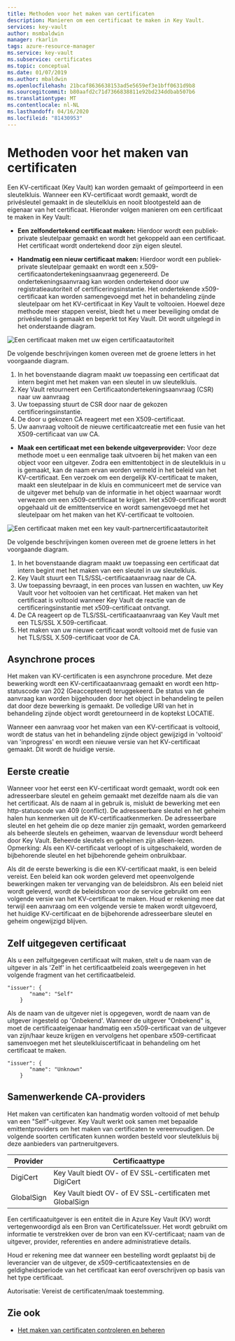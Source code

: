 ```yaml
---
title: Methoden voor het maken van certificaten
description: Manieren om een certificaat te maken in Key Vault.
services: key-vault
author: msmbaldwin
manager: rkarlin
tags: azure-resource-manager
ms.service: key-vault
ms.subservice: certificates
ms.topic: conceptual
ms.date: 01/07/2019
ms.author: mbaldwin
ms.openlocfilehash: 21bcaf8636638153ad5e5659ef3e1bff0631d9b8
ms.sourcegitcommit: b80aafd2c71d7366838811e92bd234ddbab507b6
ms.translationtype: MT
ms.contentlocale: nl-NL
ms.lasthandoff: 04/16/2020
ms.locfileid: "81430953"
---
```

# <a name="certificate-creation-methods"></a>Methoden voor het maken van certificaten

 Een KV-certificaat (Key Vault) kan worden gemaakt of geïmporteerd in een sleutelkluis. Wanneer een KV-certificaat wordt gemaakt, wordt de privésleutel gemaakt in de sleutelkluis en nooit blootgesteld aan de eigenaar van het certificaat. Hieronder volgen manieren om een certificaat te maken in Key Vault:  

-   **Een zelfondertekend certificaat maken:** Hierdoor wordt een publiek-private sleutelpaar gemaakt en wordt het gekoppeld aan een certificaat. Het certificaat wordt ondertekend door zijn eigen sleutel.  

-    **Handmatig een nieuw certificaat maken:** Hierdoor wordt een publiek-private sleutelpaar gemaakt en wordt een x.509-certificaatondertekeningsaanvraag gegenereerd. De ondertekeningsaanvraag kan worden ondertekend door uw registratieautoriteit of certificeringsinstantie. Het ondertekende x509-certificaat kan worden samengevoegd met het in behandeling zijnde sleutelpaar om het KV-certificaat in Key Vault te voltooien. Hoewel deze methode meer stappen vereist, biedt het u meer beveiliging omdat de privésleutel is gemaakt en beperkt tot Key Vault. Dit wordt uitgelegd in het onderstaande diagram.  

![Een certificaat maken met uw eigen certificaatautoriteit](../media/certificate-authority-1.png)  

De volgende beschrijvingen komen overeen met de groene letters in het voorgaande diagram.

1. In het bovenstaande diagram maakt uw toepassing een certificaat dat intern begint met het maken van een sleutel in uw sleutelkluis.
2. Key Vault retourneert een Certificaatondertekeningsaanvraag (CSR) naar uw aanvraag
3. Uw toepassing stuurt de CSR door naar de gekozen certificeringsinstantie.
4. De door u gekozen CA reageert met een X509-certificaat.
5. Uw aanvraag voltooit de nieuwe certificaatcreatie met een fusie van het X509-certificaat van uw CA.

-   **Maak een certificaat met een bekende uitgeverprovider:** Voor deze methode moet u een eenmalige taak uitvoeren bij het maken van een object voor een uitgever. Zodra een emittentobject in de sleutelkluis in u is gemaakt, kan de naam ervan worden vermeld in het beleid van het KV-certificaat. Een verzoek om een dergelijk KV-certificaat te maken, maakt een sleutelpaar in de kluis en communiceert met de service van de uitgever met behulp van de informatie in het object waarnaar wordt verwezen om een x509-certificaat te krijgen. Het x509-certificaat wordt opgehaald uit de emittentservice en wordt samengevoegd met het sleutelpaar om het maken van het KV-certificaat te voltooien.  

![Een certificaat maken met een key vault-partnercertificaatautoriteit](../media/certificate-authority-2.png)  

De volgende beschrijvingen komen overeen met de groene letters in het voorgaande diagram.

1. In het bovenstaande diagram maakt uw toepassing een certificaat dat intern begint met het maken van een sleutel in uw sleutelkluis.
2. Key Vault stuurt een TLS/SSL-certificaataanvraag naar de CA.
3. Uw toepassing bevraagt, in een proces van lussen en wachten, uw Key Vault voor het voltooien van het certificaat. Het maken van het certificaat is voltooid wanneer Key Vault de reactie van de certificeringsinstantie met x509-certificaat ontvangt.
4. De CA reageert op de TLS/SSL-certificaataanvraag van Key Vault met een TLS/SSL X.509-certificaat.
5. Het maken van uw nieuwe certificaat wordt voltooid met de fusie van het TLS/SSL X.509-certificaat voor de CA.

## <a name="asynchronous-process"></a>Asynchrone proces
Het maken van KV-certificaten is een asynchrone procedure. Met deze bewerking wordt een KV-certificaataanvraag gemaakt en wordt een http-statuscode van 202 (Geaccepteerd) teruggekeerd. De status van de aanvraag kan worden bijgehouden door het object in behandeling te peilen dat door deze bewerking is gemaakt. De volledige URI van het in behandeling zijnde object wordt geretourneerd in de koptekst LOCATIE.  

Wanneer een aanvraag voor het maken van een KV-certificaat is voltooid, wordt de status van het in behandeling zijnde object gewijzigd in 'voltooid' van 'inprogress' en wordt een nieuwe versie van het KV-certificaat gemaakt. Dit wordt de huidige versie.  

## <a name="first-creation"></a>Eerste creatie
 Wanneer voor het eerst een KV-certificaat wordt gemaakt, wordt ook een adresseerbare sleutel en geheim gemaakt met dezelfde naam als die van het certificaat. Als de naam al in gebruik is, mislukt de bewerking met een http-statuscode van 409 (conflict).
De adresseerbare sleutel en het geheim halen hun kenmerken uit de KV-certificaatkenmerken. De adresseerbare sleutel en het geheim die op deze manier zijn gemaakt, worden gemarkeerd als beheerde sleutels en geheimen, waarvan de levensduur wordt beheerd door Key Vault. Beheerde sleutels en geheimen zijn alleen-lezen. Opmerking: Als een KV-certificaat verloopt of is uitgeschakeld, worden de bijbehorende sleutel en het bijbehorende geheim onbruikbaar.  

 Als dit de eerste bewerking is die een KV-certificaat maakt, is een beleid vereist.  Een beleid kan ook worden geleverd met opeenvolgende bewerkingen maken ter vervanging van de beleidsbron. Als een beleid niet wordt geleverd, wordt de beleidsbron voor de service gebruikt om een volgende versie van het KV-certificaat te maken. Houd er rekening mee dat terwijl een aanvraag om een volgende versie te maken wordt uitgevoerd, het huidige KV-certificaat en de bijbehorende adresseerbare sleutel en geheim ongewijzigd blijven.  

## <a name="self-issued-certificate"></a>Zelf uitgegeven certificaat
 Als u een zelfuitgegeven certificaat wilt maken, stelt u de naam van de uitgever in als 'Zelf' in het certificaatbeleid zoals weergegeven in het volgende fragment van het certificaatbeleid.  

```  
"issuer": {  
       "name": "Self"  
    }  

```  

 Als de naam van de uitgever niet is opgegeven, wordt de naam van de uitgever ingesteld op 'Onbekend'. Wanneer de uitgever "Onbekend" is, moet de certificaateigenaar handmatig een x509-certificaat van de uitgever van zijn/haar keuze krijgen en vervolgens het openbare x509-certificaat samenvoegen met het sleutelkluiscertificaat in behandeling om het certificaat te maken.

```  
"issuer": {  
       "name": "Unknown"  
    }  

```  

## <a name="partnered-ca-providers"></a>Samenwerkende CA-providers
Het maken van certificaten kan handmatig worden voltooid of met behulp van een "Self"-uitgever. Key Vault werkt ook samen met bepaalde emittentproviders om het maken van certificaten te vereenvoudigen. De volgende soorten certificaten kunnen worden besteld voor sleutelkluis bij deze aanbieders van partneruitgevers.  

|Provider|Certificaattype|  
|--------------|----------------------|  
|DigiCert|Key Vault biedt OV- of EV SSL-certificaten met DigiCert|
|GlobalSign|Key Vault biedt OV- of EV SSL-certificaten met GlobalSign|

 Een certificaatuitgever is een entiteit die in Azure Key Vault (KV) wordt vertegenwoordigd als een Bron van CertificateIssuer. Het wordt gebruikt om informatie te verstrekken over de bron van een KV-certificaat; naam van de uitgever, provider, referenties en andere administratieve details.

Houd er rekening mee dat wanneer een bestelling wordt geplaatst bij de leverancier van de uitgever, de x509-certificaatextensies en de geldigheidsperiode van het certificaat kan eerof overschrijven op basis van het type certificaat.  

 Autorisatie: Vereist de certificaten/maak toestemming.

## <a name="see-also"></a>Zie ook

 - [Het maken van certificaten controleren en beheren](create-certificate-scenarios.md)
